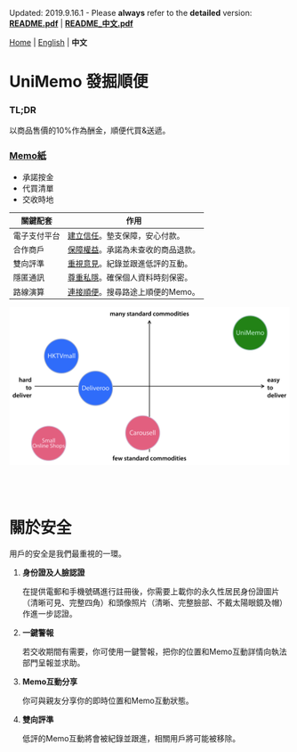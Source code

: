 Updated: 2019.9.16.1&nbsp;-&nbsp;Please <b>always</b> refer to the **detailed** version: **[README.pdf](https://github.com/xemexpress/UniMemo/blob/master/exported/README/README.pdf)** | **[README_中文.pdf](https://github.com/xemexpress/UniMemo/blob/master/exported/README/README_Chinese.pdf)**

[Home](https://github.com/xemexpress/UniMemo) | [English](https://github.com/xemexpress/UniMemo/blob/master/README.md) | **中文**

# UniMemo 發掘順便

### TL;DR

以商品售價的10%作為酬金，順便代買&送遞。

### <u>Memo紙</u>

- 承諾按金
- 代買清單
- 交收時地

| 關鍵配套     | 作用                                  |
| ---------- | ------------------------------------- |
| 電子支付平台 | <u>建立信任</u>。墊支保障，安心付款。 |
| 合作商戶     | <u>保障權益</u>。承諾為未查收的商品退款。  |
| 雙向評準     | <u>重視意見</u>。紀錄並跟進低評的互動。 |
| 隱匿通訊    | <u>尊重私隱</u>。確保個人資料時刻保密。    |
| 路線演算     | <u>連接順便</u>。搜尋路途上順便的Memo。 |

![Positioning](https://raw.githubusercontent.com/xemexpress/UniMemo/master/exported/README/Positioning.jpg)

<br/><br/>

# 關於安全

用戶的安全是我們最重視的一環。

1. **身份證及人臉認證**

   在提供電郵和手機號碼進行註冊後，你需要上載你的永久性居民身份證圖片（清晰可見、完整四角）和頭像照片（清晰、完整臉部、不戴太陽眼鏡及帽）作進一步認證。

2. **一鍵警報**

   若交收期間有需要，你可使用一鍵警報，把你的位置和Memo互動詳情向執法部門呈報並求助。

3. **Memo互動分享**

   你可與親友分享你的即時位置和Memo互動狀態。

4. **雙向評準**

   低評的Memo互動將會被紀錄並跟進，相關用戶將可能被移除。